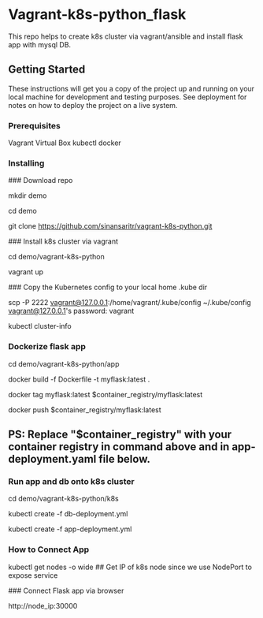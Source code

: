 # Vagrant-k8s-python_flask

This repo helps to create k8s cluster via vagrant/ansible and install flask app with mysql DB.


## Getting Started

These instructions will get you a copy of the project up and running on your local machine for development and testing purposes. See deployment for notes on how to deploy the project on a live system.


### Prerequisites

Vagrant
Virtual Box
kubectl
docker

### Installing

### Download repo

mkdir demo

cd demo 

git clone https://github.com/sinansaritr/vagrant-k8s-python.git


### Install k8s cluster via vagrant

cd demo/vagrant-k8s-python

vagrant up


### Copy the Kubernetes config to your local home .kube dir

scp -P 2222 vagrant@127.0.0.1:/home/vagrant/.kube/config ~/.kube/config
vagrant@127.0.0.1's password: vagrant

kubectl cluster-info


### Dockerize flask app

cd demo/vagrant-k8s-python/app

docker build -f Dockerfile -t myflask:latest .

docker tag myflask:latest $container_registry/myflask:latest

docker push $container_registry/myflask:latest

## PS: Replace "$container_registry" with your container registry in command above and in app-deployment.yaml file below.


### Run app and db onto k8s cluster

cd demo/vagrant-k8s-python/k8s

kubectl create -f db-deployment.yml

kubectl create -f app-deployment.yml


### How to Connect App

kubectl get nodes -o wide  ## Get IP of k8s node since we use NodePort to expose service


### Connect Flask app via browser

http://node_ip:30000
